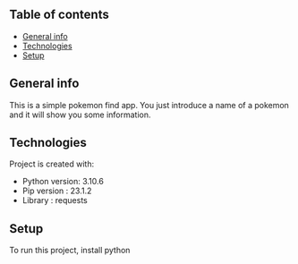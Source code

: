 ## Table of contents
* [General info](#general-info)
* [Technologies](#trchnologies)
* [Setup](#setup)

## General info
This is a simple pokemon find app.
You just introduce a name of a pokemon and it will show you some information.

## Technologies
Project is created with:
* Python version: 3.10.6
* Pip version : 23.1.2
* Library : requests

## Setup
To run this project, install python
